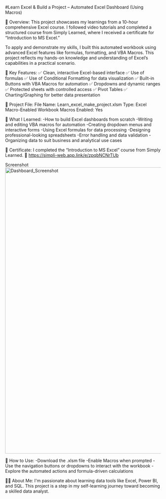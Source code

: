 #Learn Excel & Build a Project – Automated Excel Dashboard (Using Macros)

📘 Overview:
This project showcases my learnings from a 10-hour comprehensive Excel course. I followed video tutorials and completed a structured course from Simply Learned, where I received a certificate for “Introduction to MS Excel.”

To apply and demonstrate my skills, I built this automated workbook using advanced Excel features like formulas, formatting, and VBA Macros. This project reflects my hands-on knowledge and understanding of Excel’s capabilities in a practical scenario.

🎯 Key Features:
✅ Clean, interactive Excel-based interface
✅ Use of formulas 
✅ Use of Conditional Formatting for data visualization
✅ Built-in Buttons with VBA Macros for automation
✅ Dropdowns and dynamic ranges
✅ Protected sheets with controlled access
✅ Pivot Tables 
✅ Charting/Graphing for better data presentation

📂 Project File:
File Name: Learn_excel_make_project.xlsm
Type: Excel Macro-Enabled Workbook
Macros Enabled: Yes 

🧠 What I Learned:
-How to build Excel dashboards from scratch
-Writing and editing VBA macros for automation
-Creating dropdown menus and interactive forms
-Using Excel formulas for data processing
-Designing professional-looking spreadsheets
-Error handling and data validation
-Organizing data to suit business and analytical use cases

🧾 Certificate:
I completed the “Introduction to MS Excel” course from Simply Learned.
📌 https://simpli-web.app.link/e/zpqbNCNrTUb

Screenshot
<img width="1858" height="926" alt="Dashboard_Screenshot " src="https://github.com/user-attachments/assets/8acd13a6-627c-4e59-bdb2-53ad7e497973" />


🔗 How to Use:
-Download the .xlsm file
-Enable Macros when prompted
-Use the navigation buttons or dropdowns to interact with the workbook
-Explore the automated actions and formula-driven calculations

🙋‍♀️ About Me:
I'm passionate about learning data tools like Excel, Power BI, and SQL.
This project is a step in my self-learning journey toward becoming a skilled data analyst.
